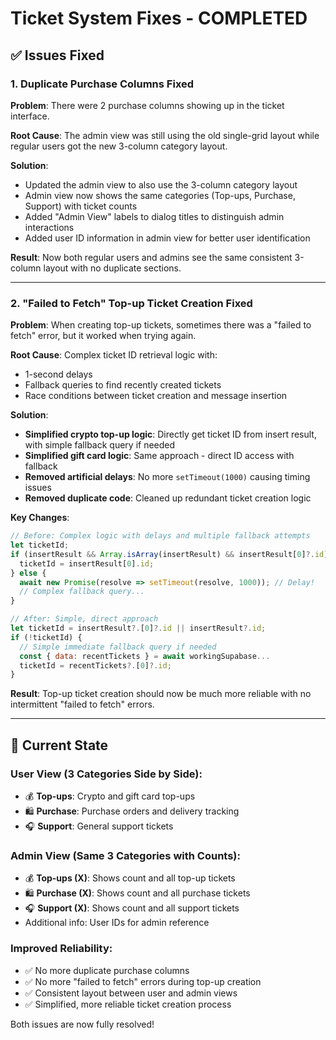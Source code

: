 # Ticket System Fixes - COMPLETED

## ✅ Issues Fixed

### 1. **Duplicate Purchase Columns Fixed**

**Problem**: There were 2 purchase columns showing up in the ticket interface.

**Root Cause**: The admin view was still using the old single-grid layout while regular users got the new 3-column category layout.

**Solution**: 
- Updated the admin view to also use the 3-column category layout
- Admin view now shows the same categories (Top-ups, Purchase, Support) with ticket counts
- Added "Admin View" labels to dialog titles to distinguish admin interactions
- Added user ID information in admin view for better user identification

**Result**: Now both regular users and admins see the same consistent 3-column layout with no duplicate sections.

---

### 2. **"Failed to Fetch" Top-up Ticket Creation Fixed**

**Problem**: When creating top-up tickets, sometimes there was a "failed to fetch" error, but it worked when trying again.

**Root Cause**: Complex ticket ID retrieval logic with:
- 1-second delays 
- Fallback queries to find recently created tickets
- Race conditions between ticket creation and message insertion

**Solution**:
- **Simplified crypto top-up logic**: Directly get ticket ID from insert result, with simple fallback query if needed
- **Simplified gift card logic**: Same approach - direct ID access with fallback
- **Removed artificial delays**: No more `setTimeout(1000)` causing timing issues
- **Removed duplicate code**: Cleaned up redundant ticket creation logic

**Key Changes**:
```javascript
// Before: Complex logic with delays and multiple fallback attempts
let ticketId;
if (insertResult && Array.isArray(insertResult) && insertResult[0]?.id) {
  ticketId = insertResult[0].id;
} else {
  await new Promise(resolve => setTimeout(resolve, 1000)); // Delay!
  // Complex fallback query...
}

// After: Simple, direct approach
let ticketId = insertResult?.[0]?.id || insertResult?.id;
if (!ticketId) {
  // Simple immediate fallback query if needed
  const { data: recentTickets } = await workingSupabase...
  ticketId = recentTickets?.[0]?.id;
}
```

**Result**: Top-up ticket creation should now be much more reliable with no intermittent "failed to fetch" errors.

---

## 🎯 Current State

### **User View** (3 Categories Side by Side):
- 💰 **Top-ups**: Crypto and gift card top-ups
- 🛍️ **Purchase**: Purchase orders and delivery tracking  
- 🎧 **Support**: General support tickets

### **Admin View** (Same 3 Categories with Counts):
- 💰 **Top-ups (X)**: Shows count and all top-up tickets
- 🛍️ **Purchase (X)**: Shows count and all purchase tickets
- 🎧 **Support (X)**: Shows count and all support tickets
- Additional info: User IDs for admin reference

### **Improved Reliability**:
- ✅ No more duplicate purchase columns
- ✅ No more "failed to fetch" errors during top-up creation
- ✅ Consistent layout between user and admin views
- ✅ Simplified, more reliable ticket creation process

Both issues are now fully resolved!
